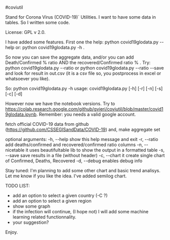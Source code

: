 #coviutil 

Stand for Corona Virus (COVID-19)` Utilities. I want to have some data in tables. So I written some code. 

License: GPL v 2.0.


I have added some features. First one the help:
python covid19glodata.py --help 
or:
python covid19glodata.py -h . 

So now you can save the aggregate data, and/or you can add Death/Confirmed % ratio AND the recovered/Confirmed ratio % . 
Try:
python covid19glodata.py --ratio 
or
python covid19glodata.py --ratio --save 
and look for result in out.csv (it is a csv file so, you postprocess in excel or whatsoever you like). 

So:
python covid19glodata.py -h 
usage: covid19glodata.py [-h] [-r] [-n] [-s] [-c] [-d]

However now we have the notebook versions. 
Try to https://colab.research.google.com/github/gvieri/coviutil/blob/master/covid19glodata.ipynb. Remember: you needs a valid google account. 

fetch official COVID-19 data from github
(https://github.com/CSSEGISandData/COVID-19) and, make aggregate set

optional arguments:
  -h, --help       show this help message and exit
  -r, --ratio      add deaths/confirmed and recovered/confirmed ratio columns
  -n, --nicetable  it uses beautifultable lib to show the output in a
                   formatted table
  -s, --save       save results in a file (without header)
  -c, --chart      it create single chart of Confirmed, Deaths, Recovered
  -d, --debug      enables debug info



Stay tuned: I'm planning to add some other chart and basic trend analisys. Let me know if you like the idea. 
I've added semilog chart. 

TODO LIST:
* add an option to select a given country (-C ?) 
* add an option to select a given region 
* show some graph
* if the infection will continue, (I hope not) I will add some machine learning related functionnality. 
* your suggestion? 

Enjoy. 

